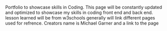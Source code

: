 Portfolio to showcase skills in Coding.
This page will be constantly updated and optimized to showcase my skills in coding front end and back end.
lesson learned will be from w3schools generally will link different pages used for refrence.
Creators name is Michael Garner and a link to the page 
